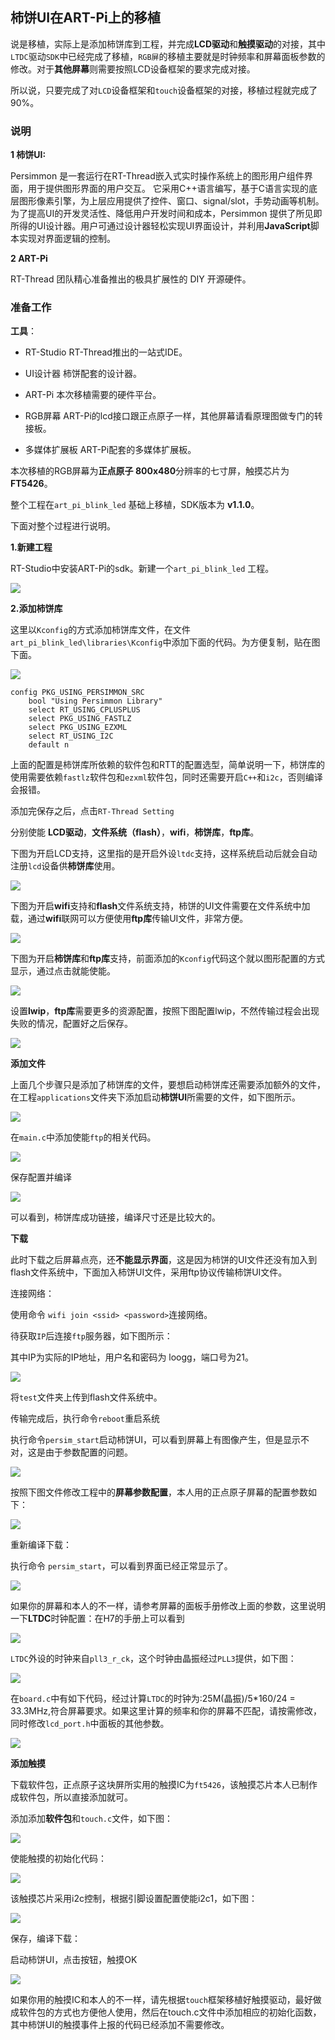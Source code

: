## 柿饼UI在ART-Pi上的移植

说是移植，实际上是添加柿饼库到工程，并完成**LCD驱动**和**触摸驱动**的对接，其中`LTDC`驱动`SDK`中已经完成了移植，`RGB屏`的移植主要就是时钟频率和屏幕面板参数的修改。对于**其他屏幕**则需要按照LCD设备框架的要求完成对接。

所以说，只要完成了对`LCD`设备框架和`touch`设备框架的对接，移植过程就完成了90%。

### 说明

**1 柿饼UI:**

Persimmon 是一套运行在RT-Thread嵌入式实时操作系统上的图形用户组件界面，用于提供图形界面的用户交互。
它采用C++语言编写，基于C语言实现的底层图形像素引擎，为上层应用提供了控件、窗口、signal/slot，手势动画等机制。 为了提高UI的开发灵活性、降低用户开发时间和成本，Persimmon 提供了所见即所得的UI设计器。用户可通过设计器轻松实现UI界面设计，并利用**JavaScript**脚本实现对界面逻辑的控制。

**2 ART-Pi**

RT-Thread 团队精心准备推出的极具扩展性的 DIY 开源硬件。

### 准备工作

**工具**：

- RT-Studio           RT-Thread推出的一站式IDE。

- UI设计器             柿饼配套的设计器。

- ART-Pi                 本次移植需要的硬件平台。

- RGB屏幕             ART-Pi的lcd接口跟正点原子一样，其他屏幕请看原理图做专门的转接板。

- 多媒体扩展板     ART-Pi配套的多媒体扩展板。



本次移植的RGB屏幕为**正点原子 800x480**分辨率的七寸屏，触摸芯片为**FT5426**。

整个工程在`art_pi_blink_led` 基础上移植，SDK版本为 **v1.1.0**。

下面对整个过程进行说明。

**1.新建工程**

RT-Studio中安装ART-Pi的sdk。新建一个`art_pi_blink_led` 工程。

![](C:\Users\LIU\Desktop\\ART-Pi-Persimmon\pic\add_new_project.png)

**2.添加柿饼库**

这里以`Kconfig`的方式添加柿饼库文件，在文件`art_pi_blink_led\libraries\Kconfig`中添加下面的代码。为方便复制，贴在图下面。

![](pic\add_per_kconfig.png)



    config PKG_USING_PERSIMMON_SRC
        bool "Using Persimmon Library"
        select RT_USING_CPLUSPLUS
        select PKG_USING_FASTLZ
        select PKG_USING_EZXML
        select RT_USING_I2C
        default n
上面的配置是柿饼库所依赖的软件包和RTT的配置选型，简单说明一下，柿饼库的使用需要依赖`fastlz`软件包和`ezxml`软件包，同时还需要开启`C++`和`i2c`，否则编译会报错。

添加完保存之后，点击`RT-Thread Setting`

分别使能 **LCD驱动**，**文件系统（flash）**，**wifi**，**柿饼库**，**ftp库**。

下图为开启LCD支持，这里指的是开启外设`ltdc`支持，这样系统启动后就会自动注册`lcd`设备供**柿饼库**使用。

![](pic\enable_lcd.png)

下图为开启**wifi**支持和**flash**文件系统支持，柿饼的UI文件需要在文件系统中加载，通过**wifi**联网可以方便使用**ftp库**传输UI文件，非常方便。

![](pic\enable_filesystem.png)

下图为开启**柿饼库**和**ftp库**支持，前面添加的`Kconfig`代码这个就以图形配置的方式显示，通过点击就能使能。

![](pic\enable_p_ftp.png)

设置**lwip**，**ftp库**需要更多的资源配置，按照下图配置lwip，不然传输过程会出现失败的情况，配置好之后保存。

![](pic\config_lwip.png)

**添加文件**

上面几个步骤只是添加了柿饼库的文件，要想启动柿饼库还需要添加额外的文件，在工程`applications`文件夹下添加启动**柿饼UI**所需要的文件，如下图所示。

![](pic\add_p_file.png)

在`main.c`中添加使能`ftp`的相关代码。

![](pic\add_ftp_code.png)

保存配置并编译

![](pic\build.png)

可以看到，柿饼库成功链接，编译尺寸还是比较大的。

**下载**

此时下载之后屏幕点亮，还**不能显示界面**，这是因为柿饼的UI文件还没有加入到flash文件系统中，下面加入柿饼UI文件，采用ftp协议传输柿饼UI文件。

连接网络：

使用命令 `wifi join <ssid> <password>`连接网络。

待获取`IP`后连接`ftp`服务器，如下图所示：

其中IP为实际的IP地址，用户名和密码为 loogg，端口号为21。

![](pic\add_UI.png)

将`test`文件夹上传到flash文件系统中。

传输完成后，执行命令`reboot`重启系统

执行命令`persim_start`启动柿饼UI，可以看到屏幕上有图像产生，但是显示不对，这是由于参数配置的问题。

![](pic\para_err.jpg)

按照下图文件修改工程中的**屏幕参数配置**，本人用的正点原子屏幕的配置参数如下：

![](pic\config_lcd.png)

重新编译下载：

执行命令 `persim_start`，可以看到界面已经正常显示了。

![](pic\para_ok.jpg)

如果你的屏幕和本人的不一样，请参考屏幕的面板手册修改上面的参数，这里说明一下**LTDC**时钟配置：在H7的手册上可以看到

![](pic\ltdc_clk.png)

`LTDC`外设的时钟来自`pll3_r_ck`，这个时钟由晶振经过`PLL3`提供，如下图：

![](pic\pll3_r.png)

在`board.c`中有如下代码，经过计算`LTDC`的时钟为:25M(晶振)/5*160/24 = 33.3MHz,符合屏幕要求。如果这里计算的频率和你的屏幕不匹配，请按需修改，同时修改`lcd_port.h`中面板的其他参数。

![](pic\pll3_r_ck.png)

**添加触摸**

下载软件包，正点原子这块屏所实用的触摸IC为`ft5426`，该触摸芯片本人已制作成软件包，所以直接添加就可。

添加添加**软件包**和`touch.c`文件，如下图：

![](pic\add_touch.png)

使能触摸的初始化代码：

![](pic\enable_touch_init.png)

该触摸芯片采用i2c控制，根据引脚设置配置使能i2c1，如下图：

![](pic\enable_i2c1.png)

保存，编译下载：

启动柿饼UI，点击按钮，触摸OK

![](pic\touch_ok.jpg)



如果你用的触摸IC和本人的不一样，请先根据`touch`框架移植好触摸驱动，最好做成软件包的方式也方便他人使用，然后在touch.c文件中添加相应的初始化函数，其中柿饼UI的触摸事件上报的代码已经添加不需要修改。